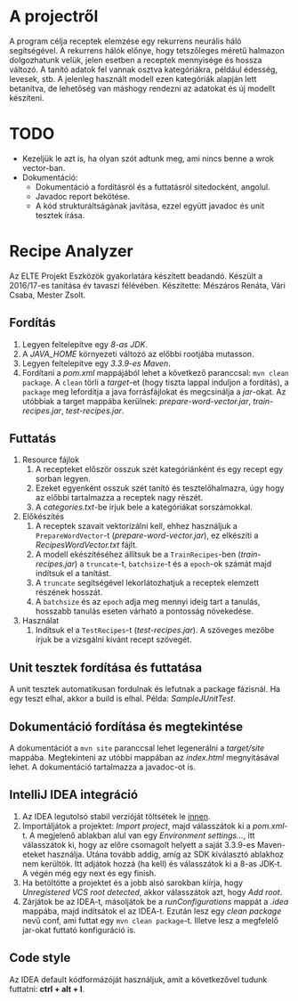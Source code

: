 # A projectről

A program célja receptek elemzése egy rekurrens neurális háló segítségével. A rekurrens hálók előnye, hogy tetszőleges méretű halmazon dolgozhatunk velük, jelen esetben a receptek mennyisége és hossza változó.
A tanító adatok fel vannak osztva kategóriákra, például édesség, levesek, stb. A jelenleg használt modell ezen kategóriák alapján lett betanítva, de lehetőség van máshogy rendezni az adatokat és új modellt készíteni.

# TODO

- Kezeljük le azt is, ha olyan szót adtunk meg, ami nincs benne a wrok vector-ban.
- Dokumentáció:
    - Dokumentáció a fordításról és a futtatásról sitedocként, angolul.
    - Javadoc report bekötése.
    - A kód strukturáltságának javítása, ezzel együtt javadoc és unit tesztek írása.

# Recipe Analyzer

Az ELTE Projekt Eszközök gyakorlatára készített beadandó. Készült a 2016/17-es tanítása év tavaszi félévében. Készítette: Mészáros Renáta, Vári Csaba, Mester Zsolt.

## Fordítás

1. Legyen feltelepítve egy *8-as JDK*.
2. A *JAVA_HOME* környezeti változó az előbbi rootjába mutasson.
2. Legyen feltelepítve egy *3.3.9-es Maven*.
3. Fordítani a *pom.xml* mappájából lehet a következő paranccsal: `mvn clean package`. A `clean` törli a *target*-et (hogy tiszta lappal induljon a fordítás), a `package` meg lefordítja a java forrásfájlokat és megcsinálja a *jar*-okat. Az utóbbiak a target mappába kerülnek: *prepare-word-vector.jar*, *train-recipes.jar*, *test-recipes.jar*.

## Futtatás

1. Resource fájlok
    1. A recepteket először osszuk szét kategóriánként és egy recept egy sorban legyen.
    2. Ezeket egyenként osszuk szét tanító és tesztelőhalmazra, úgy hogy az előbbi tartalmazza a receptek nagy részét.
    3. A *categories.txt*-be írjuk bele a kategóriákat sorszámokkal.
2. Előkészítés
    1. A receptek szavait vektorizálni kell, ehhez használjuk a `PrepareWordVector`-t (*prepare-word-vector.jar*), ez elkészíti a *RecipesWordVector.txt* fájlt.
    2. A modell ekészítéséhez állítsuk be a `TrainRecipes`-ben (*train-recipes.jar*) a `truncate`-t, `batchsize`-t és a `epoch`-ok számát majd indítsuk el a tanítást.
    3. A `truncate` segítségével lekorlátozhatjuk a receptek elemzett részének hosszát.
    4. A `batchsize` és az `epoch` adja meg mennyi ideig tart a tanulás, hosszabb tanulás eseten várható a pontosság növekedése.
3. Használat
    1. Indítsuk el a `TestRecipes`-t (*test-recipes.jar*). A szöveges mezőbe írjuk be a vizsgálni kívánt recept szövegét.

## Unit tesztek fordítása és futtatása

A unit tesztek automatikusan fordulnak és lefutnak a package fázisnál. Ha egy teszt elhal, akkor a build is elhal. Példa: *SampleJUnitTest*.

## Dokumentáció fordítása és megtekintése

A dokumentációt a `mvn site` paranccsal lehet legenerálni a *target/site* mappába. Megtekinteni az utóbbi mappában az *index.html* megnyitásával lehet. A dokumentáció tartalmazza a javadoc-ot is.

## IntelliJ IDEA integráció

1. Az IDEA legutolsó stabil verzióját töltsétek le [innen](https://www.jetbrains.com/idea/download/).
2. Importáljátok a projektet: *Import project*, majd válasszátok ki a *pom.xml*-t. A megjelenő ablakban alul van egy *Environment settings...*, itt válasszátok ki, hogy az előre csomagolt helyett a saját 3.3.9-es Maven-eteket használja. Utána tovább addig, amíg az SDK kiválasztó ablakhoz nem kerültök. Itt adjátok hozzá (ha kell) és válasszátok ki a 8-as JDK-t. A végén még egy next és egy finish.
3. Ha betöltötte a projektet és a jobb alsó sarokban kiírja, hogy *Unregistered VCS root detected*, akkor válasszátok azt, hogy *Add root*.
4. Zárjátok be az IDEA-t, másoljátok be a *runConfigurations* mappát a *.idea* mappába, majd indítsátok el az IDEA-t. Ezután lesz egy *clean package* nevű conf, ami futtat egy `mvn clean package`-t. Illetve lesz a megfelelő jar-okat futtató konfiguráció is.

## Code style

Az IDEA default kódformázóját használjuk, amit a következővel tudunk futtatni: **ctrl + alt + l**.
